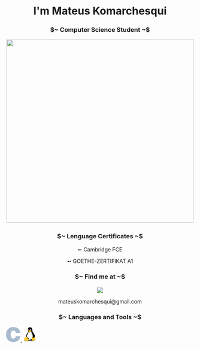 <h1 align="center">I'm Mateus Komarchesqui</h1>
<h3 align="center">$~ Computer Science Student ~$</h3>

<p align="center">
  <img width="500" height="490" src="https://64.media.tumblr.com/c8771963d5c44402c541fa083386e8bc/tumblr_or7f5r6zei1tlmx1vo1_250.gif">
</p>


<h3 align="center">$~ Lenguage Certificates ~$</h3>

<p align="center">
➻ Cambridge FCE
</p>
<p align="center">
➻ GOETHE-ZERTIFIKAT A1  
</p>

<h3 align="center">$~ Find me at ~$</h3>

<p align="center">
<a href="https://github.com/MateusKomarchesqui" target="blank"><img align="center" src="https://cdn.worldvectorlogo.com/logos/official-gmail-icon-2020-.svg" alt=" " height="30" width="40" /></a>
</p>
<p align="center">
mateuskomarchesqui@gmail.com
</p>

<h3 align="center">$~ Languages and Tools ~$</h3>
<p align="center">
<p align="left"> <a href="https://www.cprogramming.com/" target="_blank"> <img src="https://raw.githubusercontent.com/devicons/devicon/master/icons/c/c-original.svg" alt="c" width="40" height="40"/> </a> <a href="https://www.linux.org/" target="_blank"> <img src="https://raw.githubusercontent.com/devicons/devicon/master/icons/linux/linux-original.svg" alt="linux" width="40" height="40"/> </a> </p>
</p>
